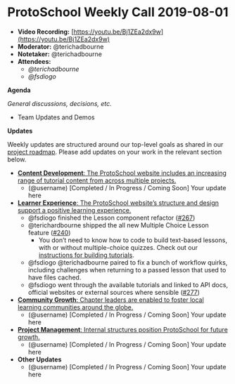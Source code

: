 # ProtoSchool Weekly Call 2019-08-01

-   **Video Recording:** [https://youtu.be/Bj1ZEa2dx9w](https://youtu.be/Bj1ZEa2dx9w)
-   **Moderator:** @terichadbourne
-   **Notetaker:** @terichadbourne
-   **Attendees:**
    -   _@terichadbourne_
    -   _@fsdiogo_


**Agenda**

_General discussions, decisions, etc._
-   Team Updates and Demos

**Updates**

Weekly updates are structured around our top-level goals as shared in our [project roadmap](https://github.com/ProtoSchool/roadmap#protoschool-roadmap). Please add updates on your work in the relevant section below.
-   [**Content Development**: The ProtoSchool website includes an increasing range of tutorial content from across multiple projects.](https://github.com/ProtoSchool/roadmap#content-development)
    -   (@username) \[Completed / In Progress / Coming Soon] Your update here
-   [**Learner Experience**: The ProtoSchool website’s structure and design support a positive learning experience.](https://github.com/ProtoSchool/roadmap#learner-experience)
    -   @fsdiogo finished the Lesson component refactor ([#267](https://github.com/ProtoSchool/protoschool.github.io/pull/267))
    -   @terichardbourne shipped the all new Multiple Choice Lesson feature ([#240](https://github.com/ProtoSchool/protoschool.github.io/pull/240))
        -   You don’t need to know how to code to build text-based lessons, with or without multiple-choice quizzes. Check out our [instructions for building tutorials](https://github.com/ProtoSchool/protoschool.github.io#protoschool).
    -   @fsdiogo @terichadbourne paired to fix a bunch of workflow quirks, including challenges when returning to a passed lesson that used to have files cached.
    -   @fsdiogo went through the available tutorials and linked to API docs, official websites or external sources where sensible ([#277](https://github.com/ProtoSchool/protoschool.github.io/pull/277))
-   [**Community Growth**: Chapter leaders are enabled to foster local learning communities around the globe.](https://github.com/ProtoSchool/roadmap#community-growth)
    -   (@username) \[Completed / In Progress / Coming Soon] Your update here
-   [**Project Management**: Internal structures position ProtoSchool for future growth.](https://github.com/ProtoSchool/roadmap#project-management)
    -   (@username) \[Completed / In Progress / Coming Soon] Your update here
-   **Other Updates**
    -   (@username) \[Completed / In Progress / Coming Soon] Your update here
